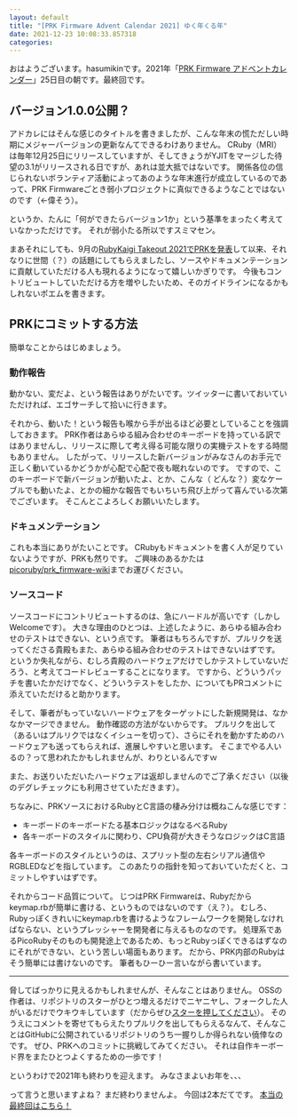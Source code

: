 ```yaml
---
layout: default
title: "[PRK Firmware Advent Calendar 2021] ゆく年くる年"
date: 2021-12-23 10:08:33.857318
categories: 
---
```


おはようございます。hasumikinです。2021年「[PRK Firmware アドベントカレンダー](https://adventar.org/calendars/7086)」25日目の朝です。最終回です。

## バージョン1.0.0公開？

アドカレにはそんな感じのタイトルを書きましたが、こんな年末の慌ただしい時期にメジャーバージョンの更新なんてできるわけありません。
CRuby（MRI）は毎年12月25日にリリースしていますが、そしてきょうがYJITをマージした待望の3.1がリリースされる日ですが、あれは並大抵ではないです。
関係各位の信じられないボランティア活動によってあのような年末進行が成立しているのであって、PRK Firmwareごとき弱小プロジェクトに真似できるようなことではないのです（←偉そう）。


というか、たんに「何ができたらバージョン1か」という基準をまったく考えていなかっただけです。
それが弱小たる所以ですスミマセン。


まあそれにしても、9月の[RubyKaigi Takeout 2021でPRKを発表](https://rubykaigi.org/2021-takeout/presentations/hasumikin.html)して以来、それなりに世間（？）の話題にしてもらえましたし、ソースやドキュメンテーションに貢献していただける人も現れるようになって嬉しいかぎりです。
今後もコントリビュートしていただける方を増やしたいため、そのガイドラインになるかもしれないポエムを書きます。

## PRKにコミットする方法

簡単なことからはじめましょう。

### 動作報告

動かない、変だよ、という報告はありがたいです。ツイッターに書いておいていただければ、エゴサーチして拾いに行きます。


それから、動いた！という報告も喉から手が出るほど必要としていることを強調しておきます。
PRK作者はあらゆる組み合わせのキーボードを持っている訳ではありませんし、リリースに際して考え得る可能な限りの実機テストをする時間もありません。
したがって、リリースした新バージョンがみなさんのお手元で正しく動いているかどうかが心配で心配で夜も眠れないのです。
ですので、このキーボードで新バージョンが動いたよ、とか、こんな（
どんな？）変なケーブルでも動いたよ、とかの細かな報告でもいちいち飛び上がって喜んでいる次第でございます。
そこんとこよろしくお願いいたします。

### ドキュメンテーション

これも本当にありがたいことです。
CRubyもドキュメントを書く人が足りていないようですが、PRKも然りです。
ご興味のあるかたは[picoruby/prk_firmware-wiki](https://github.com/picoruby/prk_firmware-wiki)までお運びください。

### ソースコード

ソースコードにコントリビュートするのは、急にハードルが高いです（しかしWelcomeです）。
大きな理由のひとつは、上述したように、あらゆる組み合わせのテストはできない、という点です。
筆者はもちろんですが、プルリクを送ってくださる貴殿もまた、あらゆる組み合わせのテストはできないはずです。
というか失礼ながら、むしろ貴殿のハードウェアだけでしかテストしていないだろう、と考えてコードレビューすることになります。
ですから、どういうパッチを書いたかだけでなく、どういうテストをしたか、についてもPRコメントに添えていただけると助かります。


そして、筆者がもっていないハードウェアをターゲットにした新規開発は、なかなかマージできません。
動作確認の方法がないからです。
プルリクを出して（あるいはプルリクではなくイシューを切って）、さらにそれを動かすためのハードウェアも送ってもらえれば、進展しやすいと思います。
そこまでやる人いるの？って思われたかもしれませんが、わりといるんですｗ


また、お送りいただいたハードウェアは返却しませんのでご了承ください（以後のデグレチェックにも利用させていただきます）。


ちなみに、PRKソースにおけるRubyとC言語の棲み分けは概ねこんな感じです：

- キーボードのキーボードたる基本ロジックはなるべるRuby
- 各キーボードのスタイルに関わり、CPU負荷が大きそうなロジックはC言語

各キーボードのスタイルというのは、スプリット型の左右シリアル通信やRGBLEDなどを指しています。
このあたりの指針を知っておいていただくと、コミットしやすいはずです。


それからコード品質について。
じつはPRK Firmwareは、Rubyだからkeymap.rbが簡単に書ける、というものではないのです（え？）。
むしろ、Rubyっぽくきれいにkeymap.rbを書けるようなフレームワークを開発しなければならない、というプレッシャーを開発者に与えるものなのです。
処理系であるPicoRubyそのものも開発途上であるため、もっとRubyっぽくできるはずなのにそれができない、という苦しい場面もあります。
だから、PRK内部のRubyはそう簡単には書けないのです。
筆者もひーひー言いながら書いています。

----

脅してばっかりに見えるかもしれませんが、そんなことはありません。
OSSの作者は、リポジトリのスターがひとつ増えるだけでニヤニヤし、フォークした人がいるだけでウキウキしています（だからぜひ[スターを押してください](https://github.com/picoruby/prk_firmware)）。
そのうえにコメントを寄せてもらえたりプルリクを出してもらえるなんて、そんなことはGitHubに公開されているリポジトリのうち一握りしか得られない僥倖なのです。
ぜひ、PRKへのコミットに挑戦してみてください。
それは自作キーボード界をまたひとつよくするための一歩です！


というわけで2021年も終わりを迎えます。
みなさまよいお年を、、、


って言うと思いますよね？
まだ終わりませんよ。
今回は2本だてです。
[本当の最終回はこちら！](/hasumin/cornelius-and-prk-firmware)
